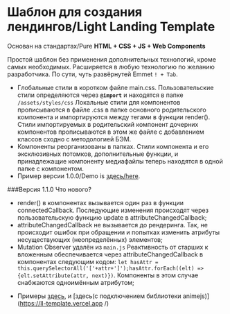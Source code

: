 # Шаблон для создания лендингов/Light Landing Template
 Основан на стандартах/Pure **HTML + CSS + JS + Web Components** 

Простой шаблон без применения дополнительных технологий, кроме самых необходимых. Расширяется в любую технологию по желанию разработчика. По сути, чуть развёрнутей Emmet `! + Tab`.

- Глобальные стили в коротком файле main.css. Пользовательские стили определяются через <b>`@import`</b> и находятся в папке `/assets/styles/css` Локальные стили для компонентов прописываются в файле .css в папке основного родительского компонента и импортируются между тегами <style></style> в функции render(). Стили импортируемых в родительский компонент дочерних компонентов прописываются в этом же файле с добавлением классов сходно с методологией БЭМ.
- Компоненты реорганизованы в папках. Стили компонента и его эксклюзивных потомков, дополнительные функции, и принадлежащие  компоненту медиафайлы теперь находятся в одной папке с компонентом. 
- Пример версии 1.0.0/Demo is [здесь/here](https://lltemplate.vercel.app/).

###Версия 1.1.0 Что нового?

- render()  в компонентах вызывается один раз в функции connectedCallback. Последующие изменения происходят через пользовательскую функцию update  в attributeChangedCallback;
- attributeChangedCallback не вызывается до рендеринга. Так, не происходит ошибок при обращении и попытках изменить атрибуты несуществующих (неопределённых) элементов;
- Mutation Observer удалён из `main.js`  Реактивность от старших к вложенным обеспечивается через attributeChangedCallback в компонентах следующим кодом: `let hasAttr = this.querySelectorAll('['+attr+']');hasAttr.forEach((elt) => {elt.setAttribute(attr, next)})`. Компоненты в этом случае снабжаются одноимённым атрибутом;


* Примеры [здесь](https://lltemplate.vercel.app/), и [здесь(с подключением библиотеки animejs)](https://ll-template.vercel.app
/) 

